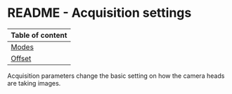 # README - Acquisition settings

| Table of content|
|-|
| [Modes](../../Parameters/AcquisitionSettings/modes.md)|
| [Offset](../../Parameters/AcquisitionSettings/offset.md)|

Acquisition parameters change the basic setting on how the camera heads are taking images.